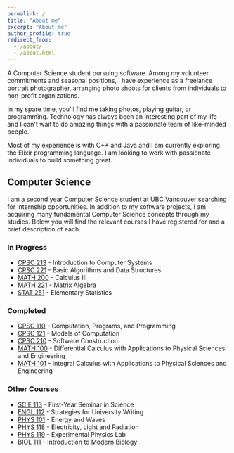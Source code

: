 ```yaml
---
permalink: /
title: "About me"
excerpt: "About me"
author_profile: true
redirect_from:
  - /about/
  - /about.html
---
```


A Computer Science student pursuing software. Among my volunteer commitments and seasonal positions, I have experience as a freelance portrait photographer, arranging photo shoots for clients from individuals to non-profit organizations.

In my spare time, you'll find me taking photos, playing guitar, or programming. Technology has always been an interesting part of my life and I can't wait to do amazing things with a passionate team of like-minded people.

Most of my experience is with C++ and Java and I am currently exploring the Elixir programming language.  I am looking to work with passionate individuals to build something great.

## Computer Science

I am a second year Computer Science student at UBC Vancouver searching for internship opportunities. In addition to my software projects, I am acquiring many fundamental Computer Science concepts through my studies. Below you will find the relevant courses I have registered for and a brief description of each.

### In Progress

- [CPSC 213](https://courses.students.ubc.ca/cs/courseschedule?pname=subjarea&tname=subj-course&dept=CPSC&course=213) - Introduction to Computer Systems
- [CPSC 221](https://courses.students.ubc.ca/cs/courseschedule?pname=subjarea&tname=subj-course&dept=CPSC&course=221) - Basic Algorithms and Data Structures
- [MATH 200](https://courses.students.ubc.ca/cs/courseschedule?pname=subjarea&tname=subj-course&dept=MATH&course=200) - Calculus III
- [MATH 221](https://courses.students.ubc.ca/cs/courseschedule?pname=subjarea&tname=subj-course&dept=MATH&course=221) - Matrix Algebra
- [STAT 251](https://courses.students.ubc.ca/cs/courseschedule?pname=subjarea&tname=subj-course&dept=STAT&course=251) - Elementary Statistics

### Completed

- [CPSC 110](https://courses.students.ubc.ca/cs/courseschedule?pname=subjarea&tname=subj-course&dept=CPSC&course=110) - Computation, Programs, and Programming
- [CPSC 121](https://courses.students.ubc.ca/cs/courseschedule?pname=subjarea&tname=subj-course&dept=CPSC&course=121) - Models of Computation
- [CPSC 210](https://courses.students.ubc.ca/cs/courseschedule?pname=subjarea&tname=subj-course&dept=CPSC&course=210) - Software Construction
- [MATH 100](https://courses.students.ubc.ca/cs/courseschedule?pname=subjarea&tname=subj-course&dept=MATH&course=100) - Differential Calculus with Applications to Physical Sciences and Engineering
- [MATH 101](https://courses.students.ubc.ca/cs/courseschedule?pname=subjarea&tname=subj-course&dept=MATH&course=101) - Integral Calculus with Applications to Physical Sciences and Engineering

### Other Courses

- [SCIE 113](https://courses.students.ubc.ca/cs/courseschedule?pname=subjarea&tname=subj-course&dept=SCIE&course=113) - First-Year Seminar in Science
- [ENGL 112](https://courses.students.ubc.ca/cs/courseschedule?pname=subjarea&tname=subj-course&dept=ENGL&course=112) - Strategies for University Writing
- [PHYS 101](https://courses.students.ubc.ca/cs/courseschedule?pname=subjarea&tname=subj-course&dept=PHYS&course=101) - Energy and Waves
- [PHYS 118](https://courses.students.ubc.ca/cs/courseschedule?pname=subjarea&tname=subj-course&dept=PHYS&course=118) - Electricity, Light and Radiation
- [PHYS 119](https://courses.students.ubc.ca/cs/courseschedule?pname=subjarea&tname=subj-course&dept=PHYS&course=119) - Experimental Physics Lab
- [BIOL 111](https://courses.students.ubc.ca/cs/courseschedule?pname=subjarea&tname=subj-course&dept=BIOL&course=111) - Introduction to Modern Biology
